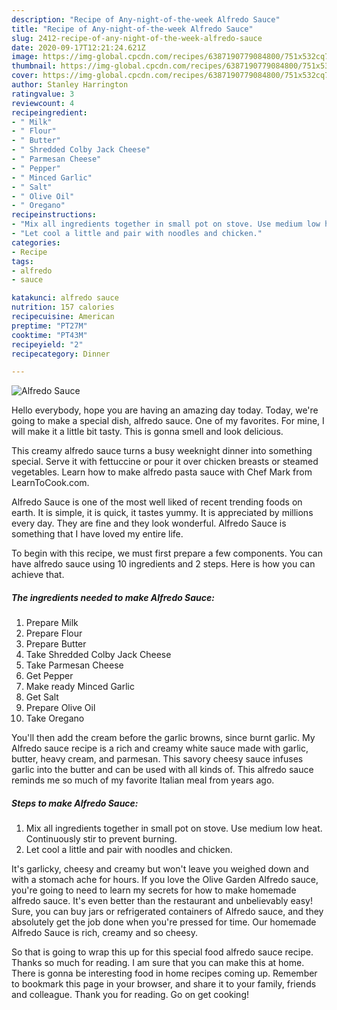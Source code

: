 ```yaml
---
description: "Recipe of Any-night-of-the-week Alfredo Sauce"
title: "Recipe of Any-night-of-the-week Alfredo Sauce"
slug: 2412-recipe-of-any-night-of-the-week-alfredo-sauce
date: 2020-09-17T12:21:24.621Z
image: https://img-global.cpcdn.com/recipes/6387190779084800/751x532cq70/alfredo-sauce-recipe-main-photo.jpg
thumbnail: https://img-global.cpcdn.com/recipes/6387190779084800/751x532cq70/alfredo-sauce-recipe-main-photo.jpg
cover: https://img-global.cpcdn.com/recipes/6387190779084800/751x532cq70/alfredo-sauce-recipe-main-photo.jpg
author: Stanley Harrington
ratingvalue: 3
reviewcount: 4
recipeingredient:
- " Milk"
- " Flour"
- " Butter"
- " Shredded Colby Jack Cheese"
- " Parmesan Cheese"
- " Pepper"
- " Minced Garlic"
- " Salt"
- " Olive Oil"
- " Oregano"
recipeinstructions:
- "Mix all ingredients together in small pot on stove. Use medium low heat. Continuously stir to prevent burning."
- "Let cool a little and pair with noodles and chicken."
categories:
- Recipe
tags:
- alfredo
- sauce

katakunci: alfredo sauce 
nutrition: 157 calories
recipecuisine: American
preptime: "PT27M"
cooktime: "PT43M"
recipeyield: "2"
recipecategory: Dinner

---
```



![Alfredo Sauce](https://img-global.cpcdn.com/recipes/6387190779084800/751x532cq70/alfredo-sauce-recipe-main-photo.jpg)

Hello everybody, hope you are having an amazing day today. Today, we're going to make a special dish, alfredo sauce. One of my favorites. For mine, I will make it a little bit tasty. This is gonna smell and look delicious.

This creamy alfredo sauce turns a busy weeknight dinner into something special. Serve it with fettuccine or pour it over chicken breasts or steamed vegetables. Learn how to make alfredo pasta sauce with Chef Mark from LearnToCook.com.

Alfredo Sauce is one of the most well liked of recent trending foods on earth. It is simple, it is quick, it tastes yummy. It is appreciated by millions every day. They are fine and they look wonderful. Alfredo Sauce is something that I have loved my entire life.


To begin with this recipe, we must first prepare a few components. You can have alfredo sauce using 10 ingredients and 2 steps. Here is how you can achieve that.

<!--inarticleads1-->

##### The ingredients needed to make Alfredo Sauce:

1. Prepare  Milk
1. Prepare  Flour
1. Prepare  Butter
1. Take  Shredded Colby Jack Cheese
1. Take  Parmesan Cheese
1. Get  Pepper
1. Make ready  Minced Garlic
1. Get  Salt
1. Prepare  Olive Oil
1. Take  Oregano


You&#39;ll then add the cream before the garlic browns, since burnt garlic. My Alfredo sauce recipe is a rich and creamy white sauce made with garlic, butter, heavy cream, and parmesan. This savory cheesy sauce infuses garlic into the butter and can be used with all kinds of. This alfredo sauce reminds me so much of my favorite Italian meal from years ago. 

<!--inarticleads2-->

##### Steps to make Alfredo Sauce:

1. Mix all ingredients together in small pot on stove. Use medium low heat. Continuously stir to prevent burning.
1. Let cool a little and pair with noodles and chicken.


It&#39;s garlicky, cheesy and creamy but won&#39;t leave you weighed down and with a stomach ache for hours. If you love the Olive Garden Alfredo sauce, you&#39;re going to need to learn my secrets for how to make homemade alfredo sauce. It&#39;s even better than the restaurant and unbelievably easy! Sure, you can buy jars or refrigerated containers of Alfredo sauce, and they absolutely get the job done when you&#39;re pressed for time. Our homemade Alfredo Sauce is rich, creamy and so cheesy. 

So that is going to wrap this up for this special food alfredo sauce recipe. Thanks so much for reading. I am sure that you can make this at home. There is gonna be interesting food in home recipes coming up. Remember to bookmark this page in your browser, and share it to your family, friends and colleague. Thank you for reading. Go on get cooking!
